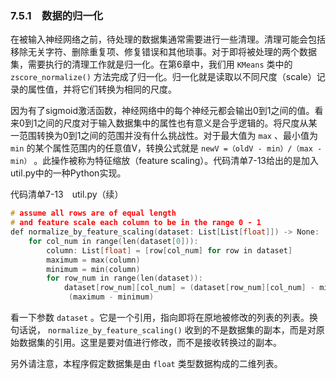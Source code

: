 ### 7.5.1　数据的归一化

在被输入神经网络之前，待处理的数据集通常需要进行一些清理。清理可能会包括移除无关字符、删除重复项、修复错误和其他琐事。对于即将被处理的两个数据集，需要执行的清理工作就是归一化。在第6章中，我们用 `KMeans` 类中的 `zscore_normalize()` 方法完成了归一化。归一化就是读取以不同尺度（scale）记录的属性值，并将它们转换为相同的尺度。

因为有了sigmoid激活函数，神经网络中的每个神经元都会输出0到1之间的值。看来0到1之间的尺度对于输入数据集中的属性也有意义是合乎逻辑的。将尺度从某一范围转换为0到1之间的范围并没有什么挑战性。对于最大值为 `max` 、最小值为 `min` 的某个属性范围内的任意值V，转换公式就是 `newV =（oldV - min）/（max - min）` 。此操作被称为特征缩放（feature scaling）。代码清单7-13给出的是加入util.py中的一种Python实现。

代码清单7-13　util.py（续）

```c
# assume all rows are of equal length
# and feature scale each column to be in the range 0 - 1
def normalize_by_feature_scaling(dataset: List[List[float]]) -> None:
    for col_num in range(len(dataset[0])):
        column: List[float] = [row[col_num] for row in dataset]
        maximum = max(column)
        minimum = min(column)
        for row_num in range(len(dataset)):
            dataset[row_num][col_num] = (dataset[row_num][col_num] - minimum) / 
             (maximum - minimum)

```

看一下参数 `dataset` 。它是一个引用，指向即将在原地被修改的列表的列表。换句话说， `normalize_by_feature_scaling()` 收到的不是数据集的副本，而是对原始数据集的引用。这里是要对值进行修改，而不是接收转换过的副本。

另外请注意，本程序假定数据集是由 `float` 类型数据构成的二维列表。

